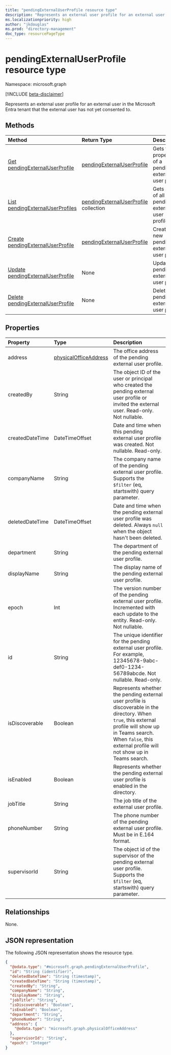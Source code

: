 ```yaml
---
title: "pendingExternalUserProfile resource type"
description: "Represents an external user profile for an external user in the Microsoft Entra tenant that the external user has not yet consented to."
ms.localizationpriority: high
author: "jkdouglas"
ms.prod: "directory-management"
doc_type: resourcePageType
---
```


# pendingExternalUserProfile resource type

Namespace: microsoft.graph

[!INCLUDE [beta-disclaimer](../../includes/beta-disclaimer.md)]

Represents an external user profile for an external user in the Microsoft Entra tenant that the external user has not yet consented to.

## Methods

| Method         | Return Type | Description |
|:---------------|:------------|:------------|
|[Get pendingExternalUserProfile](../api/pendingexternaluserprofile-get.md) | [pendingExternalUserProfile](pendingexternaluserprofile.md) | Gets the properties of a pending external user profile. |
|[List pendingExternalUserProfiles](../api/directory-list-pendingexternaluserprofile.md) |[pendingExternalUserProfile](pendingexternaluserprofile.md) collection| Gets a list of all pending external user profiles. |
|[Create pendingExternalUserProfile](../api/directory-post-pendingexternaluserprofile.md) |[pendingExternalUserProfile](pendingexternaluserprofile.md)| Creates a new pending external user profile. |
|[Update pendingExternalUserProfile](../api/pendingexternaluserprofile-update.md) | None | Update a pending external user profile. |
|[Delete pendingExternalUserProfile](../api/directory-delete-pendingexternaluserprofiles.md) | None | Delete a pending external user profile. |

## Properties

| Property   | Type |Description|
|:---------------|:--------|:----------|
|address|[physicalOfficeAddress](physicalofficeaddress.md)|The office address of the pending external user profile.|
|createdBy|String|The object ID of the user or principal who created the pending external user profile or invited the external user. Read-only. Not nullable. |
|createdDateTime|DateTimeOffset|Date and time when this pending external user profile was created. Not nullable. Read-only. |
|companyName|String|The company name of the pending external user profile. Supports the `$filter` (eq, startswith) query parameter. |
|deletedDateTime|DateTimeOffset|Date and time when the pending external user profile was deleted. Always `null` when the object hasn't been deleted. |
|department|String|The department of the pending external user profile. |
|displayName|String|The display name of the pending external user profile.|
|epoch|Int|The version number of the pending external user profile. Incremented with each update to the entity. Read-only. Not nullable.|
|id|String|The unique identifier for the pending external user profile. For example, 12345678-9abc-def0-1234-56789abcde. Not nullable. Read-only.|
|isDiscoverable|Boolean|Represents whether the pending external user profile is discoverable in the directory. When `true`, this external profile will show up in Teams search. When `false`, this external profile will not show up in Teams search.|
|isEnabled|Boolean|Represents whether the pending external user profile is enabled in the directory.|
|jobTitle|String|The job title of the external user profile.|
|phoneNumber|String|The phone number of the pending external user profile. Must be in E.164 format.|
|supervisorId|String|The object id of the supervisor of the pending external user profile. Supports the `$filter` (eq, startswith) query parameter.|

## Relationships

None.

## JSON representation

The following JSON representation shows the resource type.
<!-- {
  "blockType": "resource",
  "keyProperty": "id",
  "@odata.type": "microsoft.graph.pendingExternalUserProfile",
  "baseType": "microsoft.graph.externalProfile",
  "openType": true
}
-->
``` json
{
  "@odata.type": "#microsoft.graph.pendingExternalUserProfile",
  "id": "String (identifier)",
  "deletedDateTime": "String (timestamp)",
  "createdDateTime": "String (timestamp)",
  "createdBy": "String",
  "companyName": "String",
  "displayName": "String",
  "jobTitle": "String",
  "isDiscoverable": "Boolean",
  "isEnabled": "Boolean",
  "department": "String",
  "phoneNumber": "String",
  "address": {
    "@odata.type": "microsoft.graph.physicalOfficeAddress"
  },
  "supervisorId": "String",
  "epoch": "Integer"
}
```
